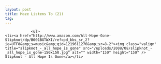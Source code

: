 ```yaml
---
layout: post
title: Maze Listens To (21)
tag: 
---
```



                <ul>
    <li><a href="http://www.amazon.com/All-Hope-Gone-Slipknot/dp/B001BGTWXI/ref=pd_bbs_sr_2?ie=UTF8&amp;s=music&amp;qid=1219611276&amp;sr=8-2"><img class="valign" title="slipknot_-_all_hope_is_gone" src="/uploads/2008/08/slipknot_-_all_hope_is_gone-150x150.jpg" alt="" width="150" height="150" /> Slipknot - All Hope Is Gone</a></li>
</ul>
            
